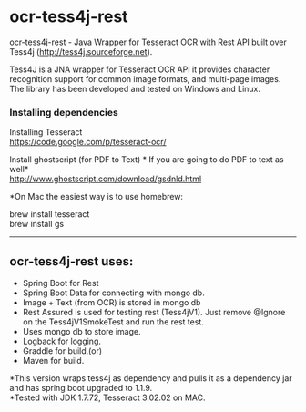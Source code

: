 ocr-tess4j-rest
============
ocr-tess4j-rest - Java Wrapper for Tesseract OCR with Rest API built over Tess4j (http://tess4j.sourceforge.net).

Tess4J is a JNA wrapper for Tesseract OCR API it provides character recognition support for common image formats, 
and multi-page images. The library has been developed and tested on Windows and Linux.
                
### Installing dependencies

Installing Tesseract <br/>
https://code.google.com/p/tesseract-ocr/ <br/>

Install ghostscript (for PDF to Text) * If you are going to do PDF to text as well*<br/>
http://www.ghostscript.com/download/gsdnld.html

*On Mac the easiest way is to use homebrew:

brew install tesseract<br/>
brew install gs

<hr/>

ocr-tess4j-rest uses:
------------------

* Spring Boot for Rest
* Spring Boot Data for connecting with mongo db.
* Image + Text (from OCR) is stored in mongo db
* Rest Assured is used for testing rest (Tess4jV1). Just remove @Ignore on the Tess4jV1SmokeTest and run the rest test.
* Uses mongo db to store image.
* Logback for logging.
* Graddle for build.(or)
* Maven for build.


*This version wraps tess4j as dependency and pulls it as a dependency jar and has spring boot upgraded to  1.1.9.<br/>
*Tested with JDK 1.7.72, Tesseract 3.02.02 on MAC.
